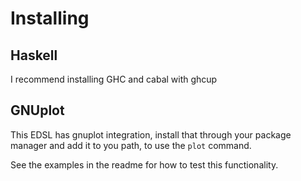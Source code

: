 # Installing

## Haskell
I recommend installing GHC and cabal with ghcup

## GNUplot
This EDSL has gnuplot integration, install
that through your package manager and add it
to you path, to use the `plot` command.

See the examples in the readme for how to test
this functionality.
